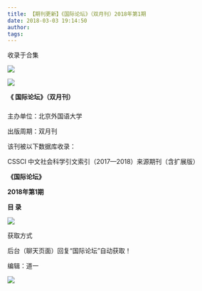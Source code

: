 ```yaml
---
title: 【期刊更新】《国际论坛》（双月刊）2018年第1期
date: 2018-03-03 19:14:50
author: 
tags: 
---
```



收录于合集

![](/images/3824/2.gif)

  

  

  

![](/images/3824/3.png)

**《 国际论坛》（双月刊）**

###

###

主办单位：北京外国语大学

出版周期：双月刊

该刊被以下数据库收录：

CSSCI 中文社会科学引文索引（2017—2018）来源期刊（含扩展版）

 **《国际论坛》**

 **2018年第1期**

 **目 录**

![](/images/3824/4.png)

  

获取方式

后台（聊天页面）回复“国际论坛”自动获取！

编辑：道一

![](/images/3824/5.gif)

  

  

